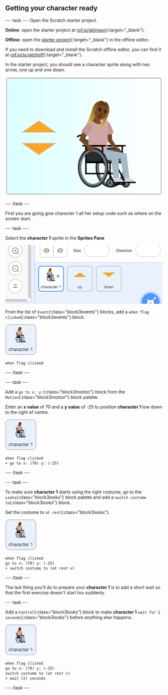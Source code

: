 ## Getting your character ready

--- task ---
Open the Scratch starter project.

**Online**: open the starter project at [rpf.io/skiingon](http://rpf.io/skiingon){:target="_blank"}.

**Offline**: open the [starter project](http://rpf.io/sit-stretch-go){:target="_blank"} in the offline editor.

If you need to download and install the Scratch offline editor, you can find it at [rpf.io/scratchoff](http://rpf.io/scratchoff){:target="_blank"}.

In the starter project, you should see a character sprite along with two arrow, one up and one down.

![starter project](images/starter_project.png)

--- /task ---

First you are going give character 1 all her setup code such as where on the screen start.

--- task ---

Select the **character 1** sprite in the **Sprites Pane**

![select character 1 sprite](images/select_character1.png)

From the list of `Event`{:class="block3events"} blocks, add a `when flag clicked`{:class="block3events"} block.

![character 1 sprite icon](images/character1_sprite.png)

```blocks3
when flag clicked
```

--- /task ---

--- task ---

Add a `go to x: y:`{:class="block3motion"} block from the `Motion`{:class="block3motion"} block palette.

Enter an **x value** of 70 and a **y value** of -25 to position **character 1** low down to the right of centre.

![character 1 sprite icon](images/character1_sprite.png)

```blocks3
when flag clicked
+ go to x: (70) y: (-25)
```

--- /task ---

--- task ---

To make sure **character 1** starts using the right costume, go to the `Looks`{:class="block3looks"} block palette and add a `switch costume to`{:class="block3looks"} block.

Set the costume to `at rest`{:class="block3looks"}.

![character 1 sprite icon](images/character1_sprite.png)

```blocks3
when flag clicked
go to x: (70) y: (-25)
+ switch costume to (at rest v)
```

--- /task ---

The last thing you'll do to prepare your **character 1** is to add a short wait so that the first exercise doesn't start too suddenly.

--- task ---

Add a `Control`{:class="block3looks"} block to make **character 1** `wait for 2 seconds`{:class="block3looks"} before anything else happens.

![character 1 sprite icon](images/character1_sprite.png)

```blocks3
when flag clicked
go to x: (70) y: (-25)
switch costume to (at rest v)
+ wait (2) seconds
```

--- /task ---